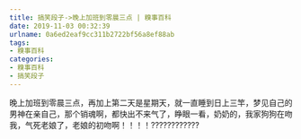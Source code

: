 ```yaml
---
title: 搞笑段子->晚上加班到零晨三点 | 糗事百科
date: 2019-11-03 00:32:39
urlname: 0a6ed2eaf9cc311b2722bf56a8ef88ab
tags: 
- 糗事百科
categories:
- 糗事百科
- 搞笑段子
---
```

晚上加班到零晨三点，再加上第二天是星期天，就一直睡到日上三竿，梦见自己的男神在亲自己，那个销魂啊，都快出不来气了，睁眼一看，奶奶的，我家狗狗在吻我，气死老娘了，老娘的初吻啊！！！！????????????


